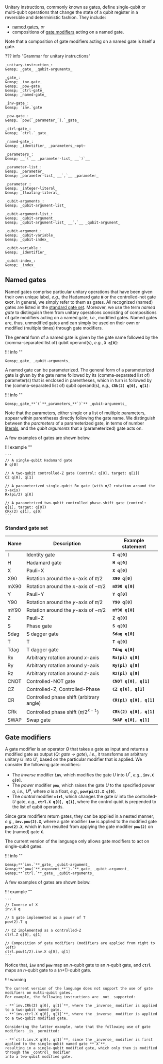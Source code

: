 Unitary instructions, commonly known as gates, define single-qubit or multi-qubit operations
that change the state of a qubit register in a reversible and deterministic fashion. They include:

- [named gates](unitary_instructions.md#named-gates), or
- compositions of [gate modifiers](unitary_instructions.md#gate-modifiers) acting on a named gate.

Note that a composition of gate modifiers acting on a named gate is itself a gate. 

??? info "Grammar for unitary instructions"
    
    _unitary-instruction_:  
    &emsp; _gate_ _qubit-arguments_  

    _gate_:  
    &emsp; _inv-gate_  
    &emsp; _pow-gate_  
    &emsp; _ctrl-gate_  
    &emsp; _named-gate_  

    _inv-gate_:  
    &emsp; `inv.`gate
    
    _pow-gate_:  
    &emsp; `pow(`_parameter_`).`_gate_
    
    _ctrl-gate_:  
    &emsp; `ctrl.`_gate_

    _named-gate_:  
    &emsp; _identifier_ _parameters_~opt~  

    _parameters_:  
    &emsp; __`(`__ _parameter-list_ __`)`__

    _parameter-list_:  
    &emsp; _parameter_  
    &emsp; _parameter-list_ __`,`__ _parameter_

    _parameter_:  
    &emsp; _integer-literal_  
    &emsp; _floating-literal_

    _qubit-arguments_:  
    &emsp; _qubit-argument-list_

    _qubit-argument-list_:  
    &emsp; _qubit-argument_  
    &emsp; _qubit-argument-list_ __`,`__ _qubit-argument_

    _qubit-argument_:  
    &emsp; _qubit-variable_  
    &emsp; _qubit-index_

    _qubit-variable_:  
    &emsp; _identifier_

    _qubit-index_:  
    &emsp; _index_

## Named gates

Named gates comprise particular unitary operations that have been given their own unique label,
_e.g._, the Hadamard gate **`H`** or the controlled-not gate **`CNOT`**.
In general, we simply refer to them as gates.
All recognized (named) gates are listed in the [standard gate set](unitary_instructions.md#standard-gate-set).
Moreover, we use the term _named gate_ to distinguish them from unitary operations consisting of
compositions of gate modifiers acting on a named gate, _i.e._, modified gates.
Named gates are, thus, unmodified gates and can simply be used on their own
or modified (multiple times) through gate modifiers. 

The general form of a named gate is given by the gate name
followed by the (comma-separated list of) qubit operand(s), _e.g._, **`X q[0]`**:

!!! info ""
    
    &emsp;_gate_ _qubit-arguments_

A named gate can be parameterized.
The general form of a parameterized gate is given by the gate name
followed by its (comma-separated list of) parameter(s) that is enclosed in parentheses,
which in turn is followed by the (comma-separated list of) qubit operand(s), _e.g._, **`CRk(2) q[0], q[1]`**:

!!! info ""
    
    &emsp;_gate_**`(`**_parameters_**`)`** _qubit-arguments_

Note that the parameters, either single or a list of multiple parameters,
appear within parentheses directly following the gate name.
We distinguish between the _parameters_ of a parameterized gate,
in terms of number [literals](../../tokens/literals.md),
and the _qubit arguments_ that a (parameterized) gate acts on.

A few examples of gates are shown below.

!!! example ""

    ```
    // A single-qubit Hadamard gate
    H q[0]
    
    // A two-qubit controlled-Z gate (control: q[0], target: q[1])
    CZ q[0], q[1]
    
    // A parameterized single-qubit Rx gate (with π/2 rotation around the x-axis)
    Rx(pi/2) q[0]
    
    // A parametrized two-qubit controlled phase-shift gate (control: q[1], target: q[0])
    CRk(2) q[1], q[0]
    ```

### Standard gate set

| Name | Description                              | Example statement       |
|------|------------------------------------------|-------------------------|
| I    | Identity gate                            | **`I q[0]`**            |
| H    | Hadamard gate                            | **`H q[0]`**            |
| X    | Pauli-X                                  | **`X q[0]`**            |
| X90  | Rotation around the _x_-axis of $\pi/2$  | **`X90 q[0]`**          |
| mX90 | Rotation around the _x_-axis of $-\pi/2$ | **`mX90 q[0]`**         |
| Y    | Pauli-Y                                  | **`Y q[0]`**            |
| Y90  | Rotation around the _y_-axis of $\pi/2$  | **`Y90 q[0]`**          |
| mY90 | Rotation around the _y_-axis of $-\pi/2$ | **`mY90 q[0]`**         |
| Z    | Pauli-Z                                  | **`Z q[0]`**            |
| S    | Phase gate                               | **`S q[0]`**            |
| Sdag | S dagger gate                            | **`Sdag q[0]`**         |
| T    | T                                        | **`T q[0]`**            |
| Tdag | T dagger gate                            | **`Tdag q[0]`**         |
| Rx   | Arbitrary rotation around _x_-axis       | **`Rx(pi) q[0]`**       |
| Ry   | Arbitrary rotation around _y_-axis       | **`Ry(pi) q[0]`**       |
| Rz   | Arbitrary rotation around _z_-axis       | **`Rz(pi) q[0]`**       |
| CNOT | Controlled-NOT gate                      | **`CNOT q[0], q[1]`**   |
| CZ   | Controlled-Z, Controlled-Phase           | **`CZ q[0], q[1]`**     |
| CR   | Controlled phase shift (arbitrary angle) | **`CR(pi) q[0], q[1]`** |
| CRk  | Controlled phase shift ($\pi/2^{k-1}$)   | **`CRk(2) q[0], q[1]`** |
| SWAP | Swap gate                                | **`SWAP q[0], q[1]`**   |

## Gate modifiers

A gate modifier is an operator _Q_ that takes a gate as input and returns a modified gate as output (_Q: gate → gate_),
_i.e._, it transforms an arbitrary unitary $U$ into $U'$, based on the particular modifier that is applied.
We consider the following gate modifiers:

- The _inverse_ modifier **`inv`**, which modifies the gate $U$ into $U^\dagger$, _e.g._, **`inv.X q[0]`**.
- The _power_ modifier **`pow`**, which raises the gate $U$ to the specified power $a$, _i.e._, $U^a$,
  where $a$ is a float, _e.g._, **`pow(pi/2).X q[0]`**.
- The _control_ modifier **`ctrl`**, which changes the gate $U$ into the controlled-$U$ gate, _e.g._,
  **`ctrl.X q[0], q[1]`**, where the control qubit is prepended to the list of qubit operands. 

Since gate modifiers return gates, they can be applied in a nested manner,
_e.g._, **`inv.pow(2).X`**, where a gate modifier **`inv`** is applied to the modified gate **`pow(2).X`**,
which in turn resulted from applying the gate modifier **`pow(2)`** on the (named) gate **`X`**.

The current version of the language only allows gate modifiers to act on single-qubit gates.

!!! info ""

    &emsp;**`inv.`**_gate_ _qubit-argument_  
    &emsp;**`pow(`**_exponent_**`).`**_gate_ _qubit-argument_  
    &emsp;**`ctrl.`**_gate_ _qubit-arguments_

A few examples of gates are shown below.

!!! example ""

    ```
    // Inverse of X
    inv.X q

    // S gate implemented as a power of T
    pow(2).T q

    // CZ implemented as a controlled-Z
    ctrl.Z q[0], q[1]

    // Composition of gate modifiers (modifiers are applied from right to left)
    ctrl.pow(1/2).inv.X q[0], q[1]
    ```

Notice that, **`inv`** and **`pow`** map an _n_-qubit gate to an _n_-qubit gate,
and **`ctrl`** maps an _n_-qubit gate to a (_n_+1)-qubit gate.

!!! warning

    The current version of the language does not support the use of gate modifiers on multi-qubit gates.
    For example, the following instructions are _not_ supported:

    - **`inv.CRk(2) q[0], q[1]`**, where the _inverse_ modifier is applied to a two-qubit named gate.
    - **`inv.ctrl.X q[0], q[1]`**, where the _inverse_ modifier is applied to a two-qubit modified gate.

    Considering the latter example, note that the following use of gate modifiers _is_ permitted:

    - **`ctrl.inv.X q[0], q[1]`**, since the _inverse_ modifier is first applied to the single-qubit named gate **`X`**,
    resulting in a single-qubit modified gate, which only then is modified through the _control_ modifier
    into a two-qubit modified gate.